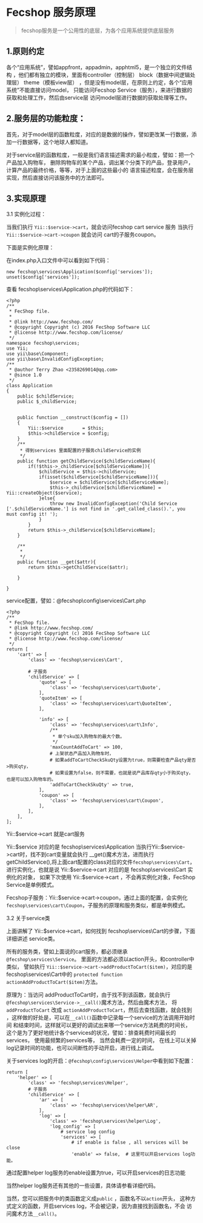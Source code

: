 Fecshop 服务原理
=================

> fecshop服务是一个公用性的底层，为各个应用系统提供底层服务

1.原则约定
----------

各个“应用系统”，譬如appfront，appadmin，apphtml5，是一个独立的文件结构
，他们都有独立的模块，里面有controller（控制层） block（数据中间逻辑处理层） theme（模板view层）
，但是没有model层，在原则上约定，各个“应用系统”不能直接访问model，
只能访问Fecshop Service（服务），来进行数据的获取和处理工作，然后由service层
访问model层进行数据的获取处理等工作。


2.服务层的功能粒度：
------------------

首先，对于model层的函数粒度，对应的是数据的操作，譬如更改某一行数据，添加一行数据等，这个地球人都知道。

对于service层的函数粒度，一般是我们语言描述需求的最小粒度，譬如：把一个产品加入购物车，
删除购物车的某个产品，调出某个分类下的产品，登录用户，计算产品的最终价格，等等，对于上面的这些最小的
语言描述粒度，会在服务层实现，然后直接访问该服务中的方法即可。

3.实现原理
---------

3.1 实例化过程：

当我们执行 `Yii::$service->cart`，就会访问fecshop cart service 服务
当执行`Yii::$service->cart->coupon` 就会访问 cart的子服务coupon。

下面是实例化原理：

在index.php入口文件中可以看到如下代码：

```
new fecshop\services\Application($config['services']);
unset($config['services']);
```

查看 fecshop\services\Application.php的代码如下：

```
<?php
/**
 * FecShop file.
 *
 * @link http://www.fecshop.com/
 * @copyright Copyright (c) 2016 FecShop Software LLC
 * @license http://www.fecshop.com/license/
 */
namespace fecshop\services;
use Yii;
use yii\base\Component;
use yii\base\InvalidConfigException;
/**
 * @author Terry Zhao <2358269014@qq.com>
 * @since 1.0
 */
class Application
{
	public $childService;
	public $_childService;
	
	
	public function __construct($config = [])
    {
        Yii::$service 		= $this;
        $this->childService = $config;
    }
	/**
	 * 得到services 里面配置的子服务childService的实例
	 */
	public function getChildService($childServiceName){
		if(!$this->_childService[$childServiceName]){
			$childService = $this->childService;
			if(isset($childService[$childServiceName])){
				$service = $childService[$childServiceName];
				$this->_childService[$childServiceName] = Yii::createObject($service);
			}else{
				throw new InvalidConfigException('Child Service ['.$childServiceName.'] is not find in '.get_called_class().', you must config it! ');
			}
		}
		return $this->_childService[$childServiceName];
	}
	
	/**
	 * 
	 */
	public function __get($attr){
		return $this->getChildService($attr);
		
	}
	
}
```


service配置，譬如：@fecshop\config\services\Cart.php

```
<?php
/**
 * FecShop file.
 * @link http://www.fecshop.com/
 * @copyright Copyright (c) 2016 FecShop Software LLC
 * @license http://www.fecshop.com/license/
 */
return [
	'cart' => [
		'class' => 'fecshop\services\Cart',
		
		# 子服务
		'childService' => [
			'quote' => [
				'class' => 'fecshop\services\cart\Quote',
			],
			'quoteItem' => [
				'class' => 'fecshop\services\cart\QuoteItem',
			],
			
			'info' => [
				'class' => 'fecshop\services\cart\Info',
				/**
				 * 单个sku加入购物车的最大个数。
				 */
				'maxCountAddToCart' => 100,
				# 上架状态产品加入购物车时，
				# 如果addToCartCheckSkuQty设置为true，则需要检查产品qty是否>购买qty，
				# 如果设置为false，则不需要，也就是说产品库存qty小于购买qty，也是可以加入购物车的。
				'addToCartCheckSkuQty' => true,
			],
			'coupon' => [
				'class' => 'fecshop\services\cart\Coupon',
			],
		],
	],
];
```

Yii::$service->cart 就是cart服务

Yii::$service 对应的是 fecshop\services\Application
当执行Yii::$service->cart时，找不到cart变量就会执行 __get()魔术方法，进而执行
getChildService(),将上面cart配置的class对应的文件`fecshop\services\Cart`，
进行实例化，也就是说 Yii::$service->cart 对应的是 fecshop\services\Cart 实例化的对象，
如果下次使用 Yii::$service->cart ，不会再实例化对象，FecShop Service是单例模式。

Fecshop子服务：Yii::$service->cart->coupon，通过上面的配置，会实例化
`fecshop\services\cart\Coupon`，子服务的原理和服务类似，都是单例模式。

3.2 关于service类

上面讲解了
Yii::$service->cart，如何找到 fecshop\services\Cart的步骤，下面详细讲述
service类。

所有的服务类，譬如上面说的cart服务，都必须继承
`@fecshop\services\Service`。
里面的方法都必须以action开头，和controller中类似，
譬如执行  `Yii::$service->cart->addProductToCart($item)`，对应的是
fecshop\services\Cart中的 `protected function actionAddProductToCart($item)`方法。

原理为：当访问 addProductToCart时，由于找不到该函数，就会执行
`@fecshop\services\Service->__call()`魔术方法，然后由魔术方法，
将 `addProductToCart` 改成  `actionAddProductToCart`，然后去查找函数，就会找到
，这样做的好处是，可以在`__call()`函数中记录每一个service的方法调用开始时间
和结束时间，这样就可以更好的调试出来哪一个service方法耗费的时间长，
这个是为了更好地统计各个services的状况，譬如：排查耗费时间最长的services，
使用最频繁的services等，
当然会耗费一定的时间，
在线上可以关掉log记录时间的功能，也可以间断性的手动开启，进行线上调试。


关于services log的开启：`@fecshop\config\services\Helper`中看到如下配置：

```
return [
	'helper' => [
		'class' => 'fecshop\services\Helper',
		# 子服务
		'childService' => [
			'ar' => [
				'class' => 'fecshop\services\helper\AR',
			],
			'log' => [
				'class' => 'fecshop\services\helper\Log',
				'log_config' => [
					# service log config
					'services' => [	
						# if enable is false , all services will be close
						'enable' => false,  # 这里可以开启services log功能。
```

通过配置helper log服务的enable设置为true，可以开启services的日志功能

当然helper log服务还有其他的一些设置，具体请参看详细代码。

当然，您可以把服务中的类函数定义成`public` ，函数名不以`action`开头，
这种方式定义的函数，开启services log，不会被记录，因为直接找到函数名，不会
访问魔术方法`__call()`。
















